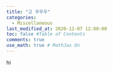 ```yaml
---
title: "고 우우우"
categories: 
  - Miscellaneous
last_modified_at: 2020-12-07 12:00:00
toc: false #Table of Contents
comments: true
use_math: true # MathJax On
---
```

hi